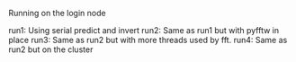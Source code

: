 
Running on the login node

run1:
    Using serial predict and invert
run2:
    Same as run1 but with pyfftw in place
run3:
    Same as run2 but with more threads used by fft.
 run4:
    Same as run2 but on the cluster